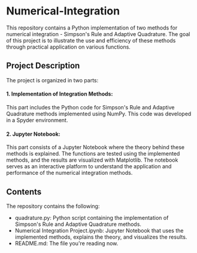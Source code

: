 # Numerical-Integration

This repository contains a Python implementation of two methods for numerical integration - Simpson's Rule and Adaptive Quadrature. The goal of this project is to illustrate the use and efficiency of these methods through practical application on various functions.

## Project Description

The project is organized in two parts:

#### 1. Implementation of Integration Methods: 
This part includes the Python code for Simpson's Rule and Adaptive Quadrature methods implemented using NumPy. This code was developed in a Spyder environment.
#### 2. Jupyter Notebook:
This part consists of a Jupyter Notebook where the theory behind these methods is explained. The functions are tested using the implemented methods, and the results are visualized with Matplotlib. The notebook serves as an interactive platform to understand the application and performance of the numerical integration methods.


## Contents

The repository contains the following:

- quadrature.py: Python script containing the implementation of Simpson's Rule and Adaptive Quadrature methods.
- Numerical Integration Project.ipynb: Jupyter Notebook that uses the implemented methods, explains the theory, and visualizes the results.
- README.md: The file you're reading now.

